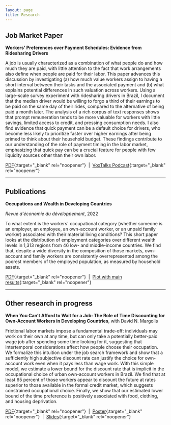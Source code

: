 ```yaml
---
layout: page
title: Research
---
```


## Job Market Paper

**Workers' Preferences over Payment Schedules: Evidence from Ridesharing Drivers**

A job is usually characterized as a combination of what people do and how much they are paid, with little attention to the fact that work arrangements also define when people are paid for their labor. This paper advances this discussion by investigating (a) how much value workers assign to having a short interval between their tasks and the associated payment and (b) what explains potential differences in such valuation across workers. Using a large-scale survey experiment with ridesharing drivers in Brazil, I document that the median driver would be willing to forgo a third of their earnings to be paid on the same day of their rides, compared to the alternative of being paid a month later. The analysis of a rich corpus of text responses shows that prompt remuneration tends to be more valuable for workers with little savings, limited access to credit, and pressing consumption needs. I also find evidence that quick payment can be a default choice for drivers, who become less likely to prioritize faster over higher earnings after being primed to think about their household budget. These findings contribute to our understanding of the role of payment timing in the labor market, emphasizing that quick pay can be a crucial feature for people with few liquidity sources other than their own labor.

[PDF](https://thiagoscarelli.github.io/assets/pdfs/scarelli_brazil_drivers_paper.pdf){:target="_blank" rel="noopener"} &nbsp;\|&nbsp; [VoxTalks Podcast](https://cepr.org/multimedia/next-generation-research){:target="_blank" rel="noopener"}

---

## Publications

**Occupations and Wealth in Developing Countries** 

*Revue d'économie du développement*, 2022

To what extent is the workers' occupational category (whether someone is an employer, an employee, an own-account worker, or an unpaid family worker) associated with their material living conditions? This short paper looks at the distribution of employment categories over different wealth levels in 1,313 regions from 46 low- and middle-income countries. We find that, despite a wide diversity in the composition of those markets, own-account and family workers are consistently overrepresented among the poorest members of the employed population, as measured by household assets.

[PDF](https://thiagoscarelli.github.io/assets/pdfs/scarelli_occupations_wealth_revue_economie_developpement_2022.pdf){:target="_blank" rel="noopener"} &nbsp;\|&nbsp; [Plot with main results](https://thiagoscarelli.github.io/assets/images/oaw_poverty_plot.png){:target="_blank" rel="noopener"}

---

## Other research in progress

**When You Can’t Afford to Wait for a Job: The Role of Time Discounting for Own-Account Workers in Developing Countries**, with David N. Margolis

Frictional labor markets impose a fundamental trade-off: individuals may work on their own at any time, but can only take a potentially better-paid wage job after spending some time looking for it, suggesting that intertemporal considerations affect how people choose their occupation. We formalize this intuition under the job search framework and show that a sufficiently high subjective discount rate can justify the choice for own-account work even when it pays less than wage work. With this simple model, we estimate a lower bound for the discount rate that is implicit in the occupational choice of urban own-account workers in Brazil. We find that at least 65 percent of those workers appear to discount the future at rates superior to those available in the formal credit market, which suggests constrained occupational choice. Finally, we show that our estimated lower bound of the time preference is positively associated with food, clothing, and housing deprivation.

[PDF](https://thiagoscarelli.github.io/assets/pdfs/scarelli_margolis_oaw_iza_2023.pdf){:target="_blank" rel="noopener"} &nbsp;\|&nbsp; [Poster](https://thiagoscarelli.github.io/assets/pdfs/scarelli_margolis_oaw_poster_eale_2022.pdf){:target="_blank" rel="noopener"} &nbsp;\|&nbsp; [Slides](https://thiagoscarelli.github.io/assets/pdfs/scarelli_margolis_oaw_slides_sole_2022.pdf){:target="_blank" rel="noopener"} 
